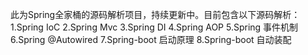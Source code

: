 此为Spring全家桶的源码解析项目，持续更新中。目前包含以下源码解析：
1.Spring IoC
2.Spring Mvc
3.Spring DI
4.Spring AOP
5.Spring 事件机制
6.Spring @Autowired
7.Spring-boot 启动原理
8.Spring-boot 自动装配
